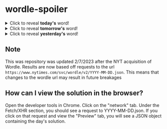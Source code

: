 # wordle-spoiler

<details>
  <summary>Click to reveal <b>today's</b> word!</summary>
  <br>
  <b> hunch </b>
</details>

<details>
  <summary>Click to reveal <b>tomorrow's</b> word!</summary>
  <br>
  <b> teary </b>
</details>

<details>
  <summary>Click to reveal <b>yesterday's</b> word!</summary>
  <br>
  <b> flame </b>
</details>

## Note
This was repository was updated 2/7/2023 after the NYT acquisition of Wordle. Results are now based off requests to the url `https://www.nytimes.com/svc/wordle/v2/YYYY-MM-DD.json`. This means that changes to the wordle url may result in future breakages

## How can I view the solution in the browser?
Open the developer tools in Chrome. Click on the "network" tab. Under the Fetch/XHR section, you should see a request to YYYY-MM-DD.json. If you click on that request and view the "Preview" tab, you will see a JSON object containing the day's solution.